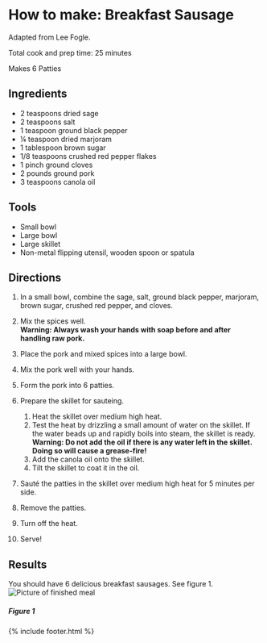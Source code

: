 # How to make: Breakfast Sausage

Adapted from Lee Fogle.

Total cook and prep time: 25 minutes

Makes 6 Patties

## Ingredients

- 2 teaspoons dried sage
- 2 teaspoons salt
- 1 teaspoon ground black pepper
- ¼ teaspoon dried marjoram
- 1 tablespoon brown sugar
- 1/8 teaspoons crushed red pepper flakes
- 1 pinch ground cloves
- 2 pounds ground pork
- 3 teaspoons canola oil

## Tools

- Small bowl
- Large bowl
- Large skillet
- Non-metal flipping utensil, wooden spoon or spatula

## Directions

1. In a small bowl, combine the sage, salt, ground black pepper,
    marjoram, brown sugar, crushed red pepper, and cloves.
1. Mix the spices well.  
    **Warning: Always wash your hands with soap before and after handling raw
pork.**
1. Place the pork and mixed spices into a large bowl.
1. Mix the pork well with your hands.
1. Form the pork into 6 patties.
1. Prepare the skillet for sauteing.
    1. Heat the skillet over medium high heat.
    1. Test the heat by drizzling a small amount of water on the skillet.
If the water beads up and rapidly boils into steam, the skillet is ready.  
    **Warning: Do not add the oil if there is any water left in the skillet.
    Doing so will cause a grease-fire!**  
    1. Add the canola oil onto the skillet.
    1. Tilt the skillet to coat it in the oil.

1. Sauté the patties in the skillet over medium high heat for 5 minutes per side.
1. Remove the patties.
1. Turn off the heat.
1. Serve!

## Results

You should have 6 delicious breakfast sausages. See figure 1.
![Picture of finished meal](/images/media/picture1.jpg)

##### Figure 1

{% include footer.html %}
